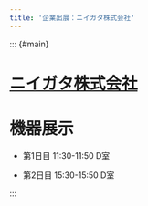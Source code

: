 ```yaml
---
title: '企業出展：ニイガタ株式会社'
---
```


::: {#main}

# [ニイガタ株式会社](https://www.niigata.jp/)

# 機器展示<i class="fas fa-flask"></i>

- 第1日目 11:30-11:50 D室

- 第2日目 15:30-15:50 D室

:::
